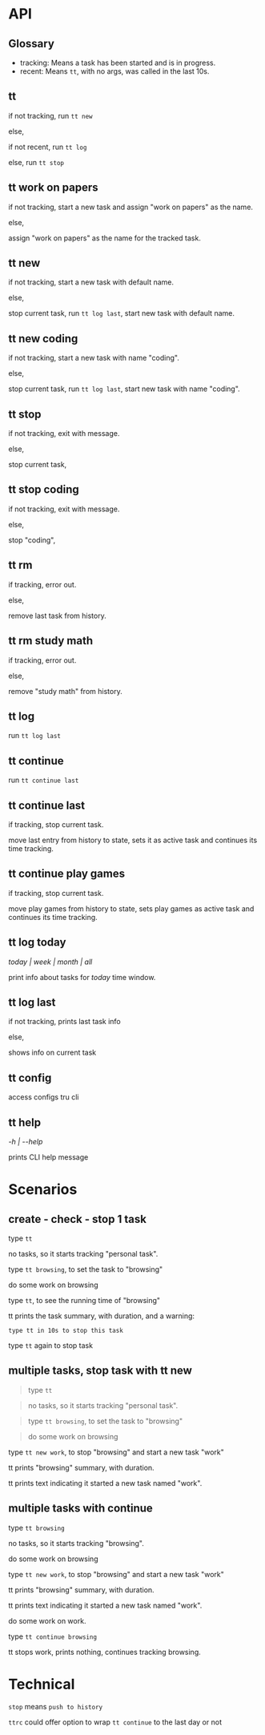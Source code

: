 # API

## Glossary

- tracking: Means a task has been started and is in progress.
- recent: Means `tt`, with no args, was called in the last 10s.

## tt

if not tracking, run `tt new`

else,

if not recent, run `tt log`

else, run `tt stop`

## tt work on papers

if not tracking, start a new task and assign "work on papers" as the name.

else,

assign "work on papers" as the name for the tracked task.

## tt new

if not tracking, start a new task with default name.

else,

stop current task,
run `tt log last`,
start new task with default name.

## tt new coding

if not tracking, start a new task with name "coding".

else,

stop current task,
run `tt log last`,
start new task with name "coding".

## tt stop

if not tracking, exit with message.

else,

stop current task,

## tt stop coding

if not tracking, exit with message.

else,

stop "coding",

## tt rm

if tracking, error out.

else,

remove last task from history.

## tt rm study math

if tracking, error out.

else,

remove "study math" from history.

## tt log

run `tt log last`

## tt continue

run `tt continue last`

## tt continue last

if tracking, stop current task.

move last entry from history to state, sets it as active task and continues its time tracking.

## tt continue play games

if tracking, stop current task.

move play games from history to state, sets play games as active task and continues its time tracking.

## tt log today

_today | week | month | all_

print info about tasks for _today_ time window.

## tt log last

if not tracking, prints last task info

else,

shows info on current task

## tt config

access configs tru cli

## tt help

_-h | --help_

prints CLI help message

# Scenarios

## create - check - stop 1 task

type `tt`

no tasks, so it starts tracking "personal task".

type `tt browsing`, to set the task to "browsing"

do some work on browsing

type `tt`, to see the running time of "browsing"

tt prints the task summary, with duration, and a warning:

`type tt in 10s to stop this task`

type `tt` again to stop task

## multiple tasks, stop task with tt new

>type `tt`

>no tasks, so it starts tracking "personal task".

>type `tt browsing`, to set the task to "browsing"

>do some work on browsing

type `tt new work`, to stop "browsing" and start a new task "work"

tt prints "browsing" summary, with duration.

tt prints text indicating it started a new task named "work".

## multiple tasks with continue

type `tt browsing`

no tasks, so it starts tracking "browsing".

do some work on browsing

type `tt new work`, to stop "browsing" and start a new task "work"

tt prints "browsing" summary, with duration.

tt prints text indicating it started a new task named "work".

do some work on work.

type `tt continue browsing`

tt stops work, prints nothing, continues tracking browsing.

# Technical

`stop` means `push to history`

`ttrc` could offer option to wrap `tt continue` to the last day or not